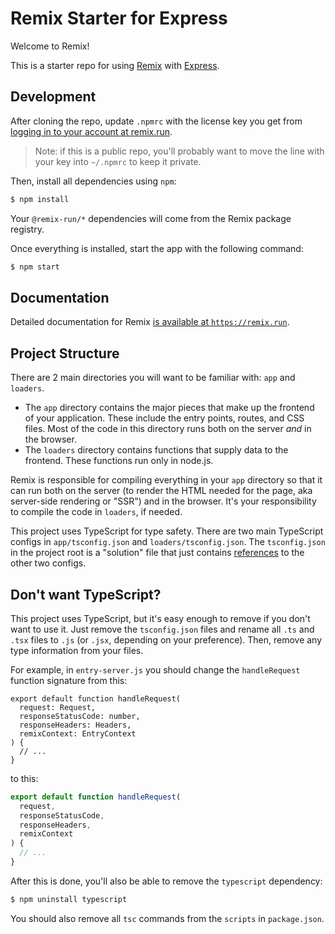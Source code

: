 # Remix Starter for Express

Welcome to Remix!

This is a starter repo for using [Remix](https://remix.run) with
[Express](http://expressjs.com/).

## Development

After cloning the repo, update `.npmrc` with the license key you get from
[logging in to your account at remix.run](https://remix.run).

> Note: if this is a public repo, you'll probably want to move the line with
> your key into `~/.npmrc` to keep it private.

Then, install all dependencies using `npm`:

```sh
$ npm install
```

Your `@remix-run/*` dependencies will come from the Remix package registry.

Once everything is installed, start the app with the following command:

```sh
$ npm start
```

## Documentation

Detailed documentation for Remix [is available at
`https://remix.run`](https://remix.run/dashboard/docs).

## Project Structure

There are 2 main directories you will want to be familiar with: `app` and
`loaders`.

- The `app` directory contains the major pieces that make up the frontend of
  your application. These include the entry points, routes, and CSS files.
  Most of the code in this directory runs both on the server _and_ in the
  browser.
- The `loaders` directory contains functions that supply data to the frontend.
  These functions run only in node.js.

Remix is responsible for compiling everything in your `app` directory so that it
can run both on the server (to render the HTML needed for the page, aka
server-side rendering or "SSR") and in the browser. It's your responsibility to
compile the code in `loaders`, if needed.

This project uses TypeScript for type safety. There are two main TypeScript
configs in `app/tsconfig.json` and `loaders/tsconfig.json`. The `tsconfig.json`
in the project root is a "solution" file that just contains
[references](https://www.typescriptlang.org/docs/handbook/project-references.html)
to the other two configs.

## Don't want TypeScript?

This project uses TypeScript, but it's easy enough to remove if you don't want
to use it. Just remove the `tsconfig.json` files and rename all `.ts` and `.tsx`
files to `.js` (or `.jsx`, depending on your preference). Then, remove any type
information from your files.

For example, in `entry-server.js` you should change the `handleRequest` function
signature from this:

```tsx
export default function handleRequest(
  request: Request,
  responseStatusCode: number,
  responseHeaders: Headers,
  remixContext: EntryContext
) {
  // ...
}
```

to this:

```js
export default function handleRequest(
  request,
  responseStatusCode,
  responseHeaders,
  remixContext
) {
  // ...
}
```

After this is done, you'll also be able to remove the `typescript` dependency:

```sh
$ npm uninstall typescript
```

You should also remove all `tsc` commands from the `scripts` in `package.json`.
